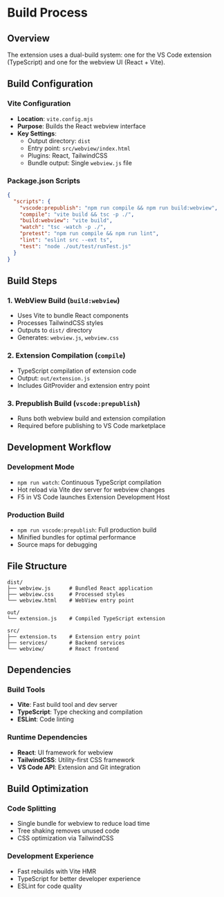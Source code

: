 # Build Process

## Overview
The extension uses a dual-build system: one for the VS Code extension (TypeScript) and one for the webview UI (React + Vite).

## Build Configuration

### Vite Configuration
- **Location**: `vite.config.mjs`
- **Purpose**: Builds the React webview interface
- **Key Settings**:
  - Output directory: `dist`
  - Entry point: `src/webview/index.html`
  - Plugins: React, TailwindCSS
  - Bundle output: Single `webview.js` file

### Package.json Scripts
```json
{
  "scripts": {
    "vscode:prepublish": "npm run compile && npm run build:webview",
    "compile": "vite build && tsc -p ./",
    "build:webview": "vite build",
    "watch": "tsc -watch -p ./",
    "pretest": "npm run compile && npm run lint",
    "lint": "eslint src --ext ts",
    "test": "node ./out/test/runTest.js"
  }
}
```

## Build Steps

### 1. WebView Build (`build:webview`)
- Uses Vite to bundle React components
- Processes TailwindCSS styles
- Outputs to `dist/` directory
- Generates: `webview.js`, `webview.css`

### 2. Extension Compilation (`compile`)
- TypeScript compilation of extension code
- Output: `out/extension.js`
- Includes GitProvider and extension entry point

### 3. Prepublish Build (`vscode:prepublish`)
- Runs both webview build and extension compilation
- Required before publishing to VS Code marketplace

## Development Workflow

### Development Mode
- `npm run watch`: Continuous TypeScript compilation
- Hot reload via Vite dev server for webview changes
- F5 in VS Code launches Extension Development Host

### Production Build
- `npm run vscode:prepublish`: Full production build
- Minified bundles for optimal performance
- Source maps for debugging

## File Structure

```
dist/
├── webview.js      # Bundled React application
├── webview.css     # Processed styles
└── webview.html    # WebView entry point

out/
└── extension.js    # Compiled TypeScript extension

src/
├── extension.ts    # Extension entry point
├── services/       # Backend services
└── webview/        # React frontend
```

## Dependencies

### Build Tools
- **Vite**: Fast build tool and dev server
- **TypeScript**: Type checking and compilation
- **ESLint**: Code linting

### Runtime Dependencies
- **React**: UI framework for webview
- **TailwindCSS**: Utility-first CSS framework
- **VS Code API**: Extension and Git integration

## Build Optimization

### Code Splitting
- Single bundle for webview to reduce load time
- Tree shaking removes unused code
- CSS optimization via TailwindCSS

### Development Experience
- Fast rebuilds with Vite HMR
- TypeScript for better developer experience
- ESLint for code quality
